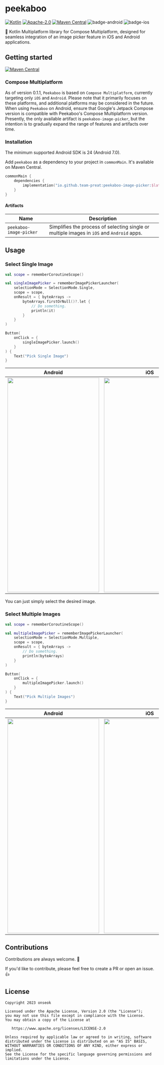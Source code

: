 # peekaboo
[![Kotlin](https://img.shields.io/badge/kotlin-1.9.21-blue.svg?logo=kotlin)](http://kotlinlang.org)
[![Apache-2.0](https://img.shields.io/badge/License-Apache%202.0-green.svg)](https://opensource.org/licenses/Apache-2.0)
[![Maven Central](https://img.shields.io/maven-central/v/io.github.team-preat/peekaboo-image-picker?color=orange)](https://search.maven.org/search?q=g:io.github.team-preat)
![badge-android](http://img.shields.io/badge/platform-android-6EDB8D.svg?style=flat)
![badge-ios](http://img.shields.io/badge/platform-ios-CDCDCD.svg?style=flat)

📂 Kotlin Multiplatform library for Compose Multiplatform, designed for seamless integration of an image picker feature in iOS and Android applications.

## Getting started
[![Maven Central](https://img.shields.io/maven-central/v/io.github.team-preat/peekaboo-image-picker?color=orange)](https://search.maven.org/search?q=g:io.github.team-preat)

### Compose Multiplatform

As of version 0.1.1, `Peekaboo` is based on `Compose Multiplatform`, currently targeting only `iOS` and `Android`.
Please note that it primarily focuses on these platforms, and additional platforms may be considered in the future.
When using `Peekaboo` on Android, ensure that Google's Jetpack Compose version is compatible with Peekaboo's Compose Multiplatform version.
Presently, the only available artifact is `peekaboo-image-picker`, but the intention is to gradually expand the range of features and artifacts over time.

### Installation

The minimum supported Android SDK is 24 (Android 7.0).

Add `peekaboo` as a dependency to your project in `commonMain`. It's available on Maven Central.

```kotlin
commonMain {
    dependencies {
        implementation("io.github.team-preat:peekaboo-image-picker:$latest_version")
    }
}
```

#### Artifacts

| Name                    | Description                                                                 |
|-------------------------|-----------------------------------------------------------------------------|
| `peekaboo-image-picker` | Simplifies the process of selecting single or multiple images in `iOS` and `Android` apps. |

## Usage
### Select Single Image

```kotlin
val scope = rememberCoroutineScope()

val singleImagePicker = rememberImagePickerLauncher(
    selectionMode = SelectionMode.Single,
    scope = scope,
    onResult = { byteArrays ->
        byteArrays.firstOrNull()?.let {
            // Do something.
            println(it)
        }
    }
)

Button(
    onClick = {
        singleImagePicker.launch()
    }
) {
    Text("Pick Single Image")
}
```

| Android                                                         | iOS                                                     |
|-----------------------------------------------------------------|---------------------------------------------------------|
| <img src="https://github.com/TEAM-PREAT/peekaboo/assets/76798309/a655bfd0-0499-4e30-879f-5155a2685928" width="300" height="700"> | <img src="https://github.com/TEAM-PREAT/peekaboo/assets/76798309/350fffd7-6d25-45e6-8be2-de86ff5e8d82" width="300" height="700"> |

You can just simply select the desired image.

### Select Multiple Images

```kotlin
val scope = rememberCoroutineScope()

val multipleImagePicker = rememberImagePickerLauncher(
    selectionMode = SelectionMode.Multiple,
    scope = scope,
    onResult = { byteArrays ->
        // Do something.
        println(byteArrays)
    }
)

Button(
    onClick = {
        multipleImagePicker.launch()
    }
) {
    Text("Pick Multiple Images")
}
```

| Android                                                         | iOS                                                     |
|-----------------------------------------------------------------|---------------------------------------------------------|
| <img src="https://github.com/TEAM-PREAT/peekaboo/assets/76798309/3090cbff-36d8-462b-9b36-af07efe5e253" width="300" height="700"> | <img src="https://github.com/TEAM-PREAT/peekaboo/assets/76798309/06203301-eb41-4a05-b0ac-812b60731274" width="300" height="700"> |

## Contributions

Contributions are always welcome. 🙏

If you'd like to contribute, please feel free to create a PR or open an issue. 👍

## License

```
Copyright 2023 onseok

Licensed under the Apache License, Version 2.0 (the "License");
you may not use this file except in compliance with the License.
You may obtain a copy of the License at

   https://www.apache.org/licenses/LICENSE-2.0

Unless required by applicable law or agreed to in writing, software
distributed under the License is distributed on an "AS IS" BASIS,
WITHOUT WARRANTIES OR CONDITIONS OF ANY KIND, either express or implied.
See the License for the specific language governing permissions and
limitations under the License.
```
